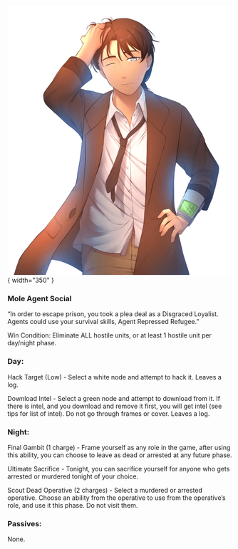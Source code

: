 ![agentrepressedrefugee.png](Images/agentrepressedrefugee.png){ width="350" }

### **Mole Agent Social**

“In order to escape prison, you took a plea deal as a Disgraced Loyalist. Agents could use your survival skills, Agent Repressed Refugee.”

Win Condition: Eliminate ALL hostile units, or at least 1 hostile unit per day/night phase.

### **Day:**

Hack Target (Low) - Select a white node and attempt to hack it. Leaves a log.

Download Intel - Select a green node and attempt to download from it. If there is intel, and you download and remove it first, you will get intel (see tips for list of intel). Do not go through frames or cover. Leaves a log.

### **Night:**

Final Gambit (1 charge) - Frame yourself as any role in the game, after using this ability, you can choose to leave as dead or arrested at any future phase.

Ultimate Sacrifice - Tonight, you can sacrifice yourself for anyone who gets arrested or murdered tonight of your choice.

Scout Dead Operative (2 charges) - Select a murdered or arrested operative. Choose an ability from the operative to use from the operative’s role, and use it this phase. Do not visit them.

### **Passives:**

None.